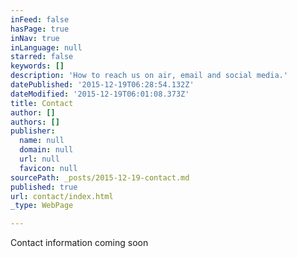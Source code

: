 ```yaml
---
inFeed: false
hasPage: true
inNav: true
inLanguage: null
starred: false
keywords: []
description: 'How to reach us on air, email and social media.'
datePublished: '2015-12-19T06:28:54.132Z'
dateModified: '2015-12-19T06:01:08.373Z'
title: Contact
author: []
authors: []
publisher:
  name: null
  domain: null
  url: null
  favicon: null
sourcePath: _posts/2015-12-19-contact.md
published: true
url: contact/index.html
_type: WebPage

---
```

Contact information coming soon